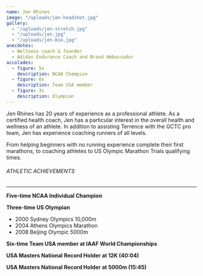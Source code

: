 ```yaml
---
name: Jen Rhines
image: "/uploads/jen-headshot.jpg"
gallery:
  - "/uploads/jen-stretch.jpg"
  - "/uploads/jen.jpg"
  - "/uploads/jen-bio.jpg"
anecdotes:
  - Wellness coach & founder
  - Adidas Endurance Coach and Brand Ambassador
accolades:
  - figure: 5x
    description: NCAA Champion
  - figure: 6x
    description: Team USA member
  - figure: 3x
    description: Olympian
---
```


Jen Rhines has 20 years of experience as a professional athlete. As a certified health coach, Jen has a particular interest in the overall health and wellness of an athlete. In addition to assisting Terrence with the GCTC pro team, Jen has experience coaching runners of all levels.

From helping beginners with no running experience complete their first marathons, to coaching athletes to US Olympic Marathon Trials qualifying times.

###### ATHLETIC ACHIEVEMENTS

---

**Five-time NCAA Individual Champion**

**Three-time US Olympian**

- 2000 Sydney Olympics 10,000m
- 2004 Athens Olympics Marathon
- 2008 Beijing Olympic 5000m

**Six-time Team USA member at IAAF World Championships**

**USA Masters National Record Holder at 12K (40:04)**

**USA Masters National Record Holder at 5000m (15:45)**

